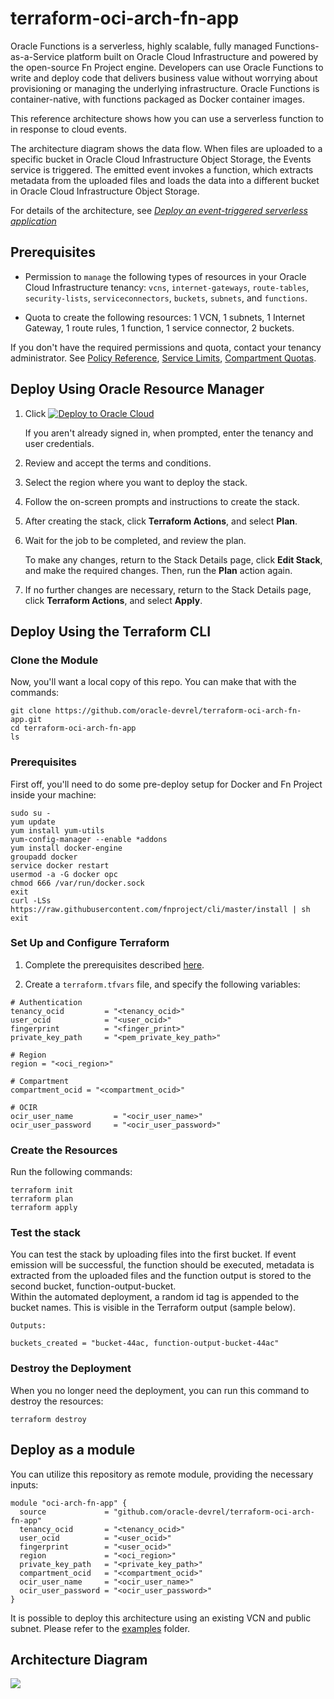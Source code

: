 # terraform-oci-arch-fn-app

Oracle Functions is a serverless, highly scalable, fully managed Functions-as-a-Service platform built on Oracle Cloud Infrastructure and powered by the open-source Fn Project engine. Developers can use Oracle Functions to write and deploy code that delivers business value without worrying about provisioning or managing the underlying infrastructure. Oracle Functions is container-native, with functions packaged as Docker container images.

This reference architecture shows how you can use a serverless function to in response to cloud events. 

The architecture diagram shows the data flow. When files are uploaded to a specific bucket in Oracle Cloud Infrastructure Object Storage, the Events service is triggered. The emitted event invokes a function, which extracts metadata from the uploaded files and loads the data into a different bucket in Oracle Cloud Infrastructure Object Storage.

For details of the architecture, see [_Deploy an event-triggered serverless application_](https://docs.oracle.com/en/solutions/event-triggered-serverless-app/index.html)

## Prerequisites

- Permission to `manage` the following types of resources in your Oracle Cloud Infrastructure tenancy: `vcns`, `internet-gateways`, `route-tables`, `security-lists`, `serviceconnectors`, `buckets`, `subnets`, and `functions`.

- Quota to create the following resources: 1 VCN, 1 subnets, 1 Internet Gateway, 1 route rules, 1 function, 1 service connector, 2 buckets.

If you don't have the required permissions and quota, contact your tenancy administrator. See [Policy Reference](https://docs.cloud.oracle.com/en-us/iaas/Content/Identity/Reference/policyreference.htm), [Service Limits](https://docs.cloud.oracle.com/en-us/iaas/Content/General/Concepts/servicelimits.htm), [Compartment Quotas](https://docs.cloud.oracle.com/iaas/Content/General/Concepts/resourcequotas.htm).

## Deploy Using Oracle Resource Manager

1. Click [![Deploy to Oracle Cloud](https://oci-resourcemanager-plugin.plugins.oci.oraclecloud.com/latest/deploy-to-oracle-cloud.svg)](https://cloud.oracle.com/resourcemanager/stacks/create?region=home&zipUrl=https://github.com/oracle-devrel/terraform-oci-arch-fn-app/releases/latest/download/terraform-oci-arch-fn-app-stack-latest.zip)

    If you aren't already signed in, when prompted, enter the tenancy and user credentials.

2. Review and accept the terms and conditions.

3. Select the region where you want to deploy the stack.

4. Follow the on-screen prompts and instructions to create the stack.

5. After creating the stack, click **Terraform Actions**, and select **Plan**.

6. Wait for the job to be completed, and review the plan.

    To make any changes, return to the Stack Details page, click **Edit Stack**, and make the required changes. Then, run the **Plan** action again.

7. If no further changes are necessary, return to the Stack Details page, click **Terraform Actions**, and select **Apply**.

## Deploy Using the Terraform CLI

### Clone the Module
Now, you'll want a local copy of this repo. You can make that with the commands:

    git clone https://github.com/oracle-devrel/terraform-oci-arch-fn-app.git
    cd terraform-oci-arch-fn-app
    ls

### Prerequisites
First off, you'll need to do some pre-deploy setup for Docker and Fn Project inside your machine:

```
sudo su -
yum update
yum install yum-utils
yum-config-manager --enable *addons
yum install docker-engine
groupadd docker
service docker restart
usermod -a -G docker opc
chmod 666 /var/run/docker.sock
exit
curl -LSs https://raw.githubusercontent.com/fnproject/cli/master/install | sh
exit
```
  
### Set Up and Configure Terraform

1. Complete the prerequisites described [here](https://github.com/cloud-partners/oci-prerequisites).

2. Create a `terraform.tfvars` file, and specify the following variables:

```
# Authentication
tenancy_ocid         = "<tenancy_ocid>"
user_ocid            = "<user_ocid>"
fingerprint          = "<finger_print>"
private_key_path     = "<pem_private_key_path>"

# Region
region = "<oci_region>"

# Compartment
compartment_ocid = "<compartment_ocid>"

# OCIR
ocir_user_name         = "<ocir_user_name>"
ocir_user_password     = "<ocir_user_password>"
````

### Create the Resources
Run the following commands:

    terraform init
    terraform plan
    terraform apply

### Test the stack 

You can test the stack by uploading files into the first bucket. If event emission will be successful, the function should be executed, metadata is extracted from the uploaded files and the function output is stored to the second bucket, function-output-bucket.  
Within the automated deployment, a random id tag is appended to the bucket names. This is visible in the Terraform output (sample below).

```
Outputs:

buckets_created = "bucket-44ac, function-output-bucket-44ac"

````

### Destroy the Deployment
When you no longer need the deployment, you can run this command to destroy the resources:

    terraform destroy

## Deploy as a module
You can utilize this repository as remote module, providing the necessary inputs:

```
module "oci-arch-fn-app" {
  source             = "github.com/oracle-devrel/terraform-oci-arch-fn-app"
  tenancy_ocid       = "<tenancy_ocid>"
  user_ocid          = "<user_ocid>"
  fingerprint        = "<user_ocid>"
  region             = "<oci_region>"
  private_key_path   = "<private_key_path>"
  compartment_ocid   = "<compartment_ocid>"
  ocir_user_name     = "<ocir_user_name>"
  ocir_user_password = "<ocir_user_password>"
}
```

It is possible to deploy this architecture using an existing VCN and public subnet. Please refer to the [examples](https://github.com/oracle-devrel/terraform-oci-arch-fn-app/tree/main/examples/) folder.

## Architecture Diagram

![](./images/fn-app.png)
